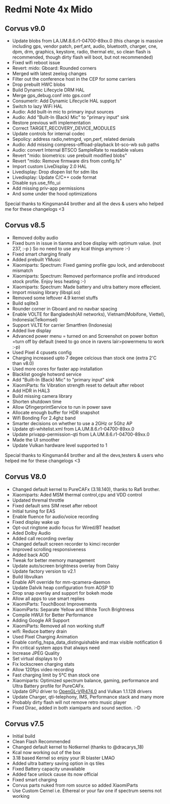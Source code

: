 # Redmi Note 4x Mido

## Corvus v9.0

- Update blobs from LA.UM.8.6.r1-04700-89xx.0 
(this change is massive including gps, vendor patch, perf,ant, audio, bluetooth, charger, cne, dpm, drm, graphics, keystore,  radio, thermal etc, so clean flash is recommended, though dirty flash will boot, but not recommended)
- Fixed wifi reboot issue
- Revert: mido: Gboard: Rounded corners 
- Merged with latest zeelog changes
- Filter out the conference host in the CEP for some carriers
- Drop prebuilt HWC blobs
- Build Dynamic Lifecycle DRM HAL
- Merge gps_debug.conf into gps.conf
- ConsumerIr: Add Dynamic Lifecycle HAL support
- Switch to lazy WiFi HAL
- Audio: Add built-in mic to primary input sources
- Audio: Add "Built-In (Back) Mic" to "primary input" sink
- Restore previous wifi implementation
- Correct TARGET_RECOVERY_DEVICE_MODULES
- Update controls for internal codec
- Sepolicy: address radio,netmgrd, vpn,perf,  related denials
- Audio: Add missing compress-offload-playback bt-sco-wb sub paths
- Audio: convert Internal BTSCO SampleRate to readable values
- Revert "mido: biometrics: use prebuilt modified blobs"
- Revert "mido: Remove firmware dirs from config.fs"
- Import custom LiveDisplay 2.0 HAL
- Livedisplay: Drop dlopen list for sdm libs
- Livedisplay: Update C/C++ code format
- Disable sys.use_fifo_ui
- Add missing priv-app permissions
- And some under the hood optimizations

Special thanks to Kingsman44 brother and all the devs & users who helped me for these changelogs <3

## Corvus v8.5

- Removed dolby audio
- Fixed burn in issue in tianma and boe display with optimum value. (not 237, :-p )
  So no need to use any kcal things anymore :-) 
- Fixed smart charging finally
- Added prebuilt YMusic
- Xiaomiparts: Spectrum: Fixed gaming profile gpu lock, and ardenoboost mismatch
- Xiaomiparts: Spectrum: Removed performance profile and introduced stock profile. Enjoy less heating :-)
- Xiaomiparts: Spectrum: Made battery and ultra battery more effecient. 
- Import missing library (libspl.so)
- Removed some leftover 4.9 kernel stuffs
- Build sqlite3
- Rounder  corner in Gboard and no navbar spacing 
- Enable VOLTE for Bangladesh(All networks), Vietnam(Mobifone, Viettel), Indonesia(Telkomsel)
- Support ViLTE for carrier Smartfren (Indonesia)
- Added live display
- Advanced power menu = turned on and 
  Screenshot on power botton =turn off  by default (need to go once in ravens lair>powermenu to work :-p)
- Used Pixel 4 cpusets config
- Charging increased upto 7 degee celcious than stock one (extra 2'C than v8.0)
- Used more cores for faster app installation
- Blacklist google hotword service
- Add "Built-In (Back) Mic" to "primary input" sink
- XiaomiParts: fix Vibration strength reset to default after reboot
- Add HDR in HAL3
- Build missing camera library
- Shorten shutdown time
- Allow QfingerprintService to run in power save
- Allocate enough buffer for HDR snapshot
- Wifi Bonding For 2.4ghz band
- Smarter decisions on whether to use a 2GHz or 5Ghz AP
- Update qti-whitelist.xml from LA.UM.8.6.r1-04700-89xx.0
- Update privapp-permission-qti from LA.UM.8.6.r1-04700-89xx.0
- Made the UI smoother
- Update Vulkan hardware level supported to 1

Special thanks to Kingsman44 brother and all the devs,testers & users who helped me for these changelogs <3

## Corvus V8.0

- Changed default kernel to PureCAFx (3.18.140), thanks to  Rafi brother. 
- Xiaomiparts: Aded MSM thermal control,cpu and VDD control
- Updated thremal throttle
- Fixed default sms SIM reset after reboot
- Initial tuning for EAS
- Enable fluence for audio/voice recording
- Fixed display wake up
- Opt-out ringtone audio focus for Wired/BT headset
- Aded Dolby Audio
- Added call recording overlay
- Changed default screen recorder to kimci recorder
- Improved scrolling responsiveness
- Added back AOD
- Tweak for better memory management
- Update auto/screen brightness overlay from Daisy
- Update factory version to v2.1
- Build libvulkan
- Enable API override for mm-qcamera-daemon
- Update Dalvik heap configuration from AOSP 10
- Drop snap overlay and support for bokeh mode
- Allow all apps to use smart replies
- XiaomiParts: TouchBoost Improvements
- XiaomiParts: Separate Yellow and White Torch Brightness
- Compile HWUI for Better Performance
- Adding Google AR Support
- XiaomiParts: Removed all non working stuff
- wifi: Reduce battery drain
- Used Pixel Charging Animation
- Enable config_hspa_data_distinguishable and max visible
 notification 6
- Pin critical system apps that always need 
- Increase JPEG Quality
- Set virtual displays to 0
- Fix lockscreen charging stats
- Allow 120fps video recording
- Fast charging limit by 5°C than stock one
- Xiaomiparts: Optimized spectrum balance, gaming, performance and Ultra Battery profile for PureCAFx.
- Update GPU driver to  OpenGL-V@474.0 and Vulkan 1.1.128 drivers
- Update Charger, qti-telephony, IMS, Performance stack and many more
- Probably dirty flash will not remove retro music player
- Fixed Dirac, added in both xiamiparts and sound section. :-D

## Corvus v7.5

- Initial build
- Clean Flash Recommended 
- Changed default kernel to Notkernel (thanks to @dracarys_18)
- Kcal now working out of the box
- 3.18 based Kernel so enjoy your IR blaster LMAO
- Added ultra battery saving option in qs tiles
- Fixed Battery capacity unavailable
- Added face unlock cause its now official
- Fixed smart charging
- Corvus parts nuked from rom source so added XiaomiParts
- Use Custom Cernel i.e. Ethereal or your fav one if spectrum seems not working
